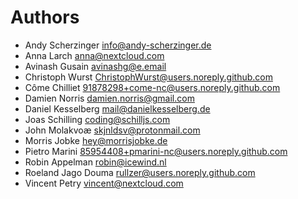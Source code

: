 <!--
  - SPDX-FileCopyrightText: 2024 Nextcloud GmbH and Nextcloud contributors
  - SPDX-License-Identifier: AGPL-3.0-or-later
-->
# Authors

- Andy Scherzinger <info@andy-scherzinger.de>
- Anna Larch <anna@nextcloud.com>
- Avinash Gusain <avinashg@e.email>
- Christoph Wurst <ChristophWurst@users.noreply.github.com>
- Côme Chilliet <91878298+come-nc@users.noreply.github.com>
- Damien Norris <damien.norris@gmail.com>
- Daniel Kesselberg <mail@danielkesselberg.de>
- Joas Schilling <coding@schilljs.com>
- John Molakvoæ <skjnldsv@protonmail.com>
- Morris Jobke <hey@morrisjobke.de>
- Pietro Marini <85954408+pmarini-nc@users.noreply.github.com>
- Robin Appelman <robin@icewind.nl>
- Roeland Jago Douma <rullzer@users.noreply.github.com>
- Vincent Petry <vincent@nextcloud.com>
